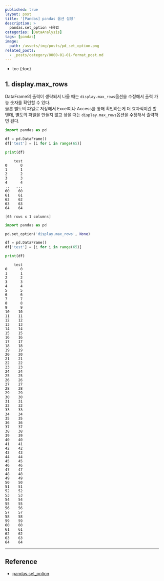 ```yaml
---
published: true
layout: post
title: '[Pandas] pandas 옵션 설정'
description: >
  pandas.set_option 사용법
categories: [DataAnalysis]
tags: [pandas]
image:
  path: /assets/img/posts/pd_set_option.png
related_posts:
  - _posts/category/0000-01-01-format_post.md
---
```

* toc
{:toc}

## 1. display.max_rows

DataFrame의 출력이 생략되서 나올 때는 `display.max_rows`옵션을 수정해서 출력 가능 숫자를 확인할 수 있다.  
물론 별도의 파일로 저장해서 Excel이나 Access를 통해 확인하는게 더 효과적이긴 할텐데, 별도의 파일을 만들지 않고 싶을 때는 `display.max_rows`옵션을 수정해서 출력하면 된다.

```python
import pandas as pd

df = pd.DataFrame()
df['test'] = [i for i in range(65)]

print(df)
```
```
    test
0      0
1      1
2      2
3      3
4      4
..   ...
60    60
61    61
62    62
63    63
64    64

[65 rows x 1 columns]
```

```python
import pandas as pd

pd.set_option('display.max_rows', None)

df = pd.DataFrame()
df['test'] = [i for i in range(65)]

print(df)
```
```
    test
0      0
1      1
2      2
3      3
4      4
5      5
6      6
7      7
8      8
9      9
10    10
11    11
12    12
13    13
14    14
15    15
16    16
17    17
18    18
19    19
20    20
21    21
22    22
23    23
24    24
25    25
26    26
27    27
28    28
29    29
30    30
31    31
32    32
33    33
34    34
35    35
36    36
37    37
38    38
39    39
40    40
41    41
42    42
43    43
44    44
45    45
46    46
47    47
48    48
49    49
50    50
51    51
52    52
53    53
54    54
55    55
56    56
57    57
58    58
59    59
60    60
61    61
62    62
63    63
64    64
```

---
## Reference
- [pandas.set_option](https://pandas.pydata.org/docs/reference/api/pandas.set_option.html)